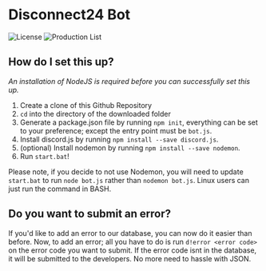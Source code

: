 # Disconnect24 Bot
![License](https://img.shields.io/github/license/riiconnect24/rc24-bot.svg)
![Production List](https://img.shields.io/discord/397593815755522068.svg)

## How do I set this up?
*An installation of NodeJS is required before you can successfully set this up.*
1. Create a clone of this Github Repository
2. `cd` into the directory of the downloaded folder
3. Generate a package.json file by running `npm init`, everything can be set to your preference; except the entry point must be `bot.js`.
4. Install discord.js by running `npm install --save discord.js`.
5. (optional) Install nodemon by running `npm install --save nodemon`.
6. Run `start.bat`!

Please note, if you decide to not use Nodemon, you will need to update `start.bat` to run `node bot.js` rather than `nodemon bot.js`.
Linux users can just run the command in BASH.

## Do you want to submit an error?
If you'd like to add an error to our database, you can now do it easier than before. Now, to add an error; all you have to do is run `d!error <error code>` on the error code you want to submit. If the error code isnt in the database, it will be submitted to the developers. No more need to hassle with JSON.
